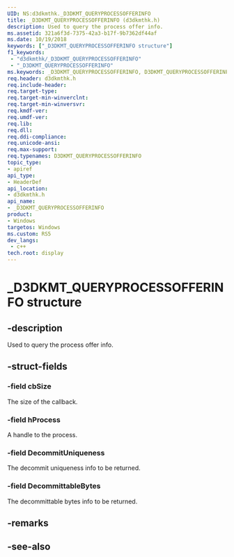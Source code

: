 ```yaml
---
UID: NS:d3dkmthk._D3DKMT_QUERYPROCESSOFFERINFO
title: _D3DKMT_QUERYPROCESSOFFERINFO (d3dkmthk.h)
description: Used to query the process offer info.
ms.assetid: 321a6f3d-7375-42a3-b17f-9b7362df44af
ms.date: 10/19/2018
keywords: ["_D3DKMT_QUERYPROCESSOFFERINFO structure"]
f1_keywords:
 - "d3dkmthk/_D3DKMT_QUERYPROCESSOFFERINFO"
 - "_D3DKMT_QUERYPROCESSOFFERINFO"
ms.keywords: _D3DKMT_QUERYPROCESSOFFERINFO, D3DKMT_QUERYPROCESSOFFERINFO, 
req.header: d3dkmthk.h
req.include-header:
req.target-type:
req.target-min-winverclnt:
req.target-min-winversvr:
req.kmdf-ver:
req.umdf-ver:
req.lib:
req.dll:
req.ddi-compliance:
req.unicode-ansi:
req.max-support:
req.typenames: D3DKMT_QUERYPROCESSOFFERINFO
topic_type: 
- apiref
api_type: 
- HeaderDef
api_location: 
- d3dkmthk.h
api_name: 
- _D3DKMT_QUERYPROCESSOFFERINFO
product:
- Windows
targetos: Windows
ms.custom: RS5
dev_langs:
 - c++
tech.root: display
---
```


# _D3DKMT_QUERYPROCESSOFFERINFO structure

## -description

Used to query the process offer info.

## -struct-fields

### -field cbSize

The size of the callback.

### -field hProcess

A handle to the process.

### -field DecommitUniqueness

The decommit uniqueness info to be returned.

### -field DecommittableBytes
 
The decommittable bytes info to be returned.

## -remarks

## -see-also
